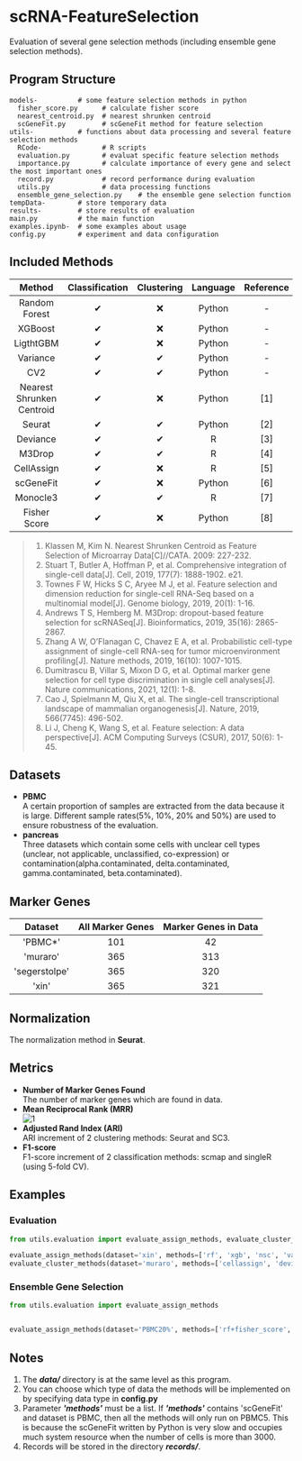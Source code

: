 # scRNA-FeatureSelection
Evaluation of several gene selection methods (including ensemble gene selection methods).

## Program Structure
    models-          # some feature selection methods in python
      fisher_score.py      # calculate fisher score
      nearest_centroid.py  # nearest shrunken centroid 
      scGeneFit.py         # scGeneFit method for feature selection
    utils-           # functions about data processing and several feature selection methods
      RCode-               # R scripts
      evaluation.py        # evaluat specific feature selection methods 
      importance.py        # calculate importance of every gene and select the most important ones   
      record.py            # record performance during evaluation
      utils.py             # data processing functions 
      ensemble_gene_selection.py    # the ensemble gene selection function
    tempData-        # store temporary data
    results-         # store results of evaluation
    main.py          # the main function
    examples.ipynb-  # some examples about usage
    config.py        # experiment and data configuration

## Included Methods
| Method | Classification  | Clustering |  Language  |  Reference |
| :----: | :-------------: | :--------: | :--------: | :--------: |
| Random Forest | ✔ | ❌ | Python | - |
| XGBoost    | ✔ | ❌ | Python | - |
| LigthtGBM   | ✔ | ❌ | Python | - |
| Variance    | ✔ | ✔ | Python | - |
| CV2         | ✔ | ✔ | Python | - |
| Nearest Shrunken Centroid | ✔ | ❌ | Python | [1] |
| Seurat       | ✔ | ✔ | Python | [2] |
| Deviance     | ✔ | ✔ | R | [3] |
| M3Drop       | ✔ | ✔ | R | [4] |
| CellAssign   | ✔ | ❌ | R | [5] |
| scGeneFit    | ✔ | ❌ | Python | [6] |
| Monocle3     | ✔ | ✔ |  R     | [7] |
| Fisher Score | ✔ | ❌ | Python | [8] |

>1. Klassen M, Kim N. Nearest Shrunken Centroid as Feature Selection of Microarray Data[C]//CATA. 2009: 227-232.
>2. Stuart T, Butler A, Hoffman P, et al. Comprehensive integration of single-cell data[J]. Cell, 2019, 177(7): 1888-1902. e21.  
>3. Townes F W, Hicks S C, Aryee M J, et al. Feature selection and dimension reduction for single-cell RNA-Seq based on a multinomial model[J]. Genome biology, 2019, 20(1): 1-16.  
>4. Andrews T S, Hemberg M. M3Drop: dropout-based feature selection for scRNASeq[J]. Bioinformatics, 2019, 35(16): 2865-2867.  
>5. Zhang A W, O’Flanagan C, Chavez E A, et al. Probabilistic cell-type assignment of single-cell RNA-seq for tumor microenvironment profiling[J]. Nature methods, 2019, 16(10): 1007-1015.  
>6. Dumitrascu B, Villar S, Mixon D G, et al. Optimal marker gene selection for cell type discrimination in single cell analyses[J]. Nature communications, 2021, 12(1): 1-8.  
>7. Cao J, Spielmann M, Qiu X, et al. The single-cell transcriptional landscape of mammalian organogenesis[J]. Nature, 2019, 566(7745): 496-502.
>8. Li J, Cheng K, Wang S, et al. Feature selection: A data perspective[J]. ACM Computing Surveys (CSUR), 2017, 50(6): 1-45.

## Datasets
- **PBMC**  
  A certain proportion of samples are extracted from the data because it is large. 
  Different sample rates(5%, 10%, 20% and 50%) are used to ensure robustness of the evaluation.
- **pancreas**  
  Three datasets which contain some cells with unclear cell types (unclear, not applicable, unclassified,
  co-expression) or contamination(alpha.contaminated, delta.contaminated, gamma.contaminated, beta.contaminated).

## Marker Genes
| Dataset | All Marker Genes | Marker Genes in Data |
| :-----: | :-----------: | :-----------: | 
|'PBMC*'      | 101 |  42 |
| 'muraro'    | 365 | 313 |
|'segerstolpe'| 365 | 320 |
|'xin'        | 365 | 321 |

## Normalization
The normalization method in **Seurat**.

## Metrics
- **Number of Marker Genes Found**  
  The number of marker genes which are found in data.
- **Mean Reciprocal Rank (MRR)**  
  ![1](https://latex.codecogs.com/gif.latex?MRR=\frac{1}{\vert&space;Q&space;\vert}\sum_{i=1}^{\vert&space;Q&space;\vert}\frac{1}{rank_{i}})
- **Adjusted Rand Index (ARI)**  
  ARI increment of 2 clustering methods: Seurat and SC3.
- **F1-score**  
  F1-score increment of 2 classification methods: scmap and singleR (using 5-fold CV).
## Examples
### Evaluation
```python
from utils.evaluation import evaluate_assign_methods, evaluate_cluster_methods

evaluate_assign_methods(dataset='xin', methods=['rf', 'xgb', 'nsc', 'var'])
evaluate_cluster_methods(dataset='muraro', methods=['cellassign', 'deviance'])
```
### Ensemble Gene Selection
```python
from utils.evaluation import evaluate_assign_methods


evaluate_assign_methods(dataset='PBMC20%', methods=['rf+fisher_score', 'rf', 'fisher_score'])
```


## Notes
1. The ***data/*** directory is at the same level as this program.
2. You can choose which type of data the methods will be implemented on by specifying data type
   in **config.py**
3. Parameter ***'methods'*** must be a list. If ***'methods'*** contains 'scGeneFit' and dataset is PBMC, then all the 
   methods will only run on PBMC5. This is because the scGeneFit written by Python is very slow and occupies much system 
   resource when the number of cells is more than 3000.
4. Records will be stored in the directory ***records/***.


